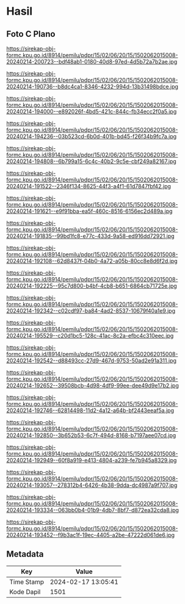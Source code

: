 # Hasil

## Foto C Plano

https://sirekap-obj-formc.kpu.go.id/8914/pemilu/pdpr/15/02/06/20/15/1502062015008-20240214-200723--bdf48ab1-0180-40d8-97ed-4d5b72a7b2ae.jpg

https://sirekap-obj-formc.kpu.go.id/8914/pemilu/pdpr/15/02/06/20/15/1502062015008-20240214-190736--b8dc4ca1-8346-4232-994d-13b31498bdce.jpg

https://sirekap-obj-formc.kpu.go.id/8914/pemilu/pdpr/15/02/06/20/15/1502062015008-20240214-194000--e892026f-4bd5-421c-844c-fb34ecc2f0a5.jpg

https://sirekap-obj-formc.kpu.go.id/8914/pemilu/pdpr/15/02/06/20/15/1502062015008-20240214-194236--03b523cd-6b0d-401b-bd45-f26f34b9fc7a.jpg

https://sirekap-obj-formc.kpu.go.id/8914/pemilu/pdpr/15/02/06/20/15/1502062015008-20240214-194808--6b799a15-6c4c-40b2-9c5e-cbf249a82167.jpg

https://sirekap-obj-formc.kpu.go.id/8914/pemilu/pdpr/15/02/06/20/15/1502062015008-20240214-191522--2346f134-8625-44f3-a4f1-61d7847fbf42.jpg

https://sirekap-obj-formc.kpu.go.id/8914/pemilu/pdpr/15/02/06/20/15/1502062015008-20240214-191621--e9f91bba-ea5f-460c-8516-6156ec2d489a.jpg

https://sirekap-obj-formc.kpu.go.id/8914/pemilu/pdpr/15/02/06/20/15/1502062015008-20240214-191835--99bd1fc8-e77c-433d-9a58-ed916dd72921.jpg

https://sirekap-obj-formc.kpu.go.id/8914/pemilu/pdpr/15/02/06/20/15/1502062015008-20240214-192108--62d8437f-04b0-4a72-a05b-80cc8e8d6f2d.jpg

https://sirekap-obj-formc.kpu.go.id/8914/pemilu/pdpr/15/02/06/20/15/1502062015008-20240214-192225--95c7d800-b4bf-4cb8-b651-6864cb71725e.jpg

https://sirekap-obj-formc.kpu.go.id/8914/pemilu/pdpr/15/02/06/20/15/1502062015008-20240214-192342--c02cdf97-ba84-4ad2-8537-10679f40a1e9.jpg

https://sirekap-obj-formc.kpu.go.id/8914/pemilu/pdpr/15/02/06/20/15/1502062015008-20240214-195529--c20d1bc5-128c-41ac-8c2a-efbc4c310eec.jpg

https://sirekap-obj-formc.kpu.go.id/8914/pemilu/pdpr/15/02/06/20/15/1502062015008-20240214-192542--d88493cc-27d9-467d-9753-50ad2e91a311.jpg

https://sirekap-obj-formc.kpu.go.id/8914/pemilu/pdpr/15/02/06/20/15/1502062015008-20240214-192652--39508bcb-4d98-4df9-99ee-dee49d9e17b2.jpg

https://sirekap-obj-formc.kpu.go.id/8914/pemilu/pdpr/15/02/06/20/15/1502062015008-20240214-192746--62814498-11d2-4a12-a64b-bf2443eeaf5a.jpg

https://sirekap-obj-formc.kpu.go.id/8914/pemilu/pdpr/15/02/06/20/15/1502062015008-20240214-192850--3b652b53-6c7f-494d-8168-b7197aee07cd.jpg

https://sirekap-obj-formc.kpu.go.id/8914/pemilu/pdpr/15/02/06/20/15/1502062015008-20240214-192949--60f8a919-e413-4804-a239-fe7b945a8329.jpg

https://sirekap-obj-formc.kpu.go.id/8914/pemilu/pdpr/15/02/06/20/15/1502062015008-20240214-193057--278312b4-6426-4b38-9dda-dc4987a9f707.jpg

https://sirekap-obj-formc.kpu.go.id/8914/pemilu/pdpr/15/02/06/20/15/1502062015008-20240214-193334--063bb0b4-01b9-4db7-8bf7-d872ea32cda8.jpg

https://sirekap-obj-formc.kpu.go.id/8914/pemilu/pdpr/15/02/06/20/15/1502062015008-20240214-193452--f9b3ac1f-19ec-4405-a2be-47222d061de6.jpg


## Metadata

| Key        | Value               |
| ---------- | ------------------- |
| Time Stamp | 2024-02-17 13:05:41 |
| Kode Dapil | 1501                |



